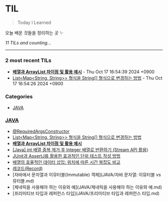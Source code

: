 # TIL
> Today I Learned

오늘 배운 것들을 정리하는 곳 ✨


_11 TILs and counting..._

---

### 2 most recent TILs

- [**배열과 ArrayList 차이점 및 활용 예시**](JAVA/DifferencesBetweenArraysAndArrayListsWithExamples.md) - Thu Oct 17 16:54:39 2024 +0900
- [List<Map<String, String>> 형식을 String[] 형식으로 변경하는 방법](JAVA/ConvertingListMapToStringArrayInJava.md) - Thu Oct 17 16:54:26 2024 +0900

### Categories

- [JAVA](#JAVA)

### [JAVA](#JAVA)
- [@RequiredArgsConstructor](JAVA/@RequiredArgsConstructor.md)
- [List<Map<String, String>> 형식을 String[] 형식으로 변경하는 방법](JAVA/ConvertingListMapToStringArrayInJava.md)
- [**배열과 ArrayList 차이점 및 활용 예시**](JAVA/DifferencesBetweenArraysAndArrayListsWithExamples.md)
- [[Java] int 배열 중복 제거 후 Integer 배열로 반환하기 (Stream API 활용)](JAVA/DistinctArrayExample.md)
- [JUnit과 AssertJ를 활용한 효과적인 단위 테스트 작성 방법](JAVA/EffectiveUnitTestingWithJUnitAndAssertJ.md)
- [배열의 효율적인 데이터 삽입: 위치에 따른 시간 복잡도 비교](JAVA/array-insertion-time-complexity.md)
- [레코드(Record)](JAVA/레코드(Record).md)
- [자바에서 문자열과 이뮤터블(Immutable) 객체](JAVA/자바 문자열: 이뮤터블 vs 뮤터블.md)
- [제네릭을 사용해야 하는 이유와 예](JAVA/제네릭을 사용해야 하는 이유와 예.md)
- [프리미티브 타입과 레퍼런스 타입](JAVA/프리미티브 타입과 레퍼런스 타입.md)


